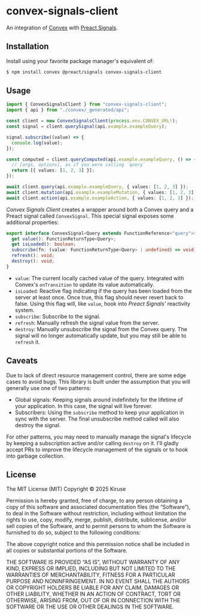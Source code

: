 # convex-signals-client
An integration of [Convex](https://www.convex.dev/) with [Preact Signals](https://preactjs.com/guide/v10/signals).

## Installation
Install using your favorite package manager's equivalent of:

```bash
$ npm install convex @preact/signals convex-signals-client
```

## Usage
```typescript
import { ConvexSignalsClient } from "convex-signals-client";
import { api } from "./convex/_generated/api";

const client = new ConvexSignalsClient(process.env.CONVEX_URL!);
const signal = client.querySignal(api.example.exampleQuery);

signal.subscribe((value) => {
  console.log(value);
});

const computed = client.queryComputed(api.example.exampleQuery, () => {
  // [args, options], as if you were calling `query`
  return [{ values: [1, 2, 3] }];
});

await client.query(api.example.exampleQuery, { values: [1, 2, 3] });
await client.mutation(api.example.exampleMutation, { values: [1, 2, 3] });
await client.action(api.example.exampleAction, { values: [1, 2, 3] });
```

*Convex Signals Client* creates a wrapper around both a Convex query and a Preact signal called `ConvexSignal`. This special signal exposes some additional properties:

```typescript
export interface ConvexSignal<Query extends FunctionReference<"query">> {
  get value(): FunctionReturnType<Query>;
  get isLoaded(): boolean;
  subscribe(fn: (value: FunctionReturnType<Query> | undefined) => void): (() => void);
  refresh(): void;
  destroy(): void;
}
```

- `value`: The current locally cached value of the query. Integrated with Convex's `onTransition` to update its value automatically.
- `isLoaded`: Reactive flag indicating if the query has been loaded from the server at least once. Once true, this flag should never revert back to false. Using this flag will, like `value`, hook into *Preact Signals'* reactivity system.
- `subscribe`: Subscribe to the signal.
- `refresh`: Manually refresh the signal value from the server.
- `destroy`: Manually unsubscribe the signal from the Convex query. The signal will no longer automatically update, but you may still be able to `refresh` it.

## Caveats
Due to lack of direct resource management control, there are some edge cases to avoid bugs. This library is built under the assumption that you will generally use one of two patterns:

- Global signals: Keeping signals around indefinitely for the lifetime of your application. In this case, the signal will live forever.
- Subscribers: Using the `subscribe` method to keep your application in sync with the server. The final unsubscribe method called will also destroy the signal.

For other patterns, you may need to manually manage the signal's lifecycle by keeping a subscription active and/or calling `destroy` on it. I'll gladly accept PRs to improve the lifecycle management of the signals or to hook into garbage collection.

## License
The MIT License (MIT)
Copyright © 2025 Kiruse

Permission is hereby granted, free of charge, to any person obtaining a copy of this software and associated documentation files (the “Software”), to deal in the Software without restriction, including without limitation the rights to use, copy, modify, merge, publish, distribute, sublicense, and/or sell copies of the Software, and to permit persons to whom the Software is furnished to do so, subject to the following conditions:

The above copyright notice and this permission notice shall be included in all copies or substantial portions of the Software.

THE SOFTWARE IS PROVIDED “AS IS”, WITHOUT WARRANTY OF ANY KIND, EXPRESS OR IMPLIED, INCLUDING BUT NOT LIMITED TO THE WARRANTIES OF MERCHANTABILITY, FITNESS FOR A PARTICULAR PURPOSE AND NONINFRINGEMENT. IN NO EVENT SHALL THE AUTHORS OR COPYRIGHT HOLDERS BE LIABLE FOR ANY CLAIM, DAMAGES OR OTHER LIABILITY, WHETHER IN AN ACTION OF CONTRACT, TORT OR OTHERWISE, ARISING FROM, OUT OF OR IN CONNECTION WITH THE SOFTWARE OR THE USE OR OTHER DEALINGS IN THE SOFTWARE.


